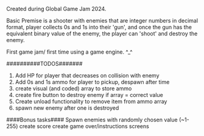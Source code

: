 Created during Global Game Jam 2024.  

Basic Premise is a shooter with enemies that are integer numbers in decimal format, 
player collects 0s and 1s into their 'gun', and once the gun has the equivalent binary value of the enemy,
the player can 'shoot' and destroy the enemy. 

First game jam/ first time using a game engine. ^_^


##########TODOS#######

1. Add HP for player that decreases on collision with enemy 
2. Add 0s and 1s ammo for player to pickup, despawn after time
3. create visual (and coded) array to store ammo
4. create fire button to destroy enemy if array = correct value
5. Create unload functionality to remove item from ammo array
6. spawn new enemy after one is destroyed


  ####Bonus tasks####
  Spawn enemies with randomly chosen value (~1-255)
  create score
  create game over/instructions screens
